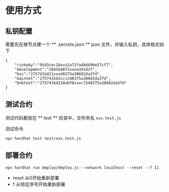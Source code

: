 # 使用方式 

## 私钥配置

需要先在根节点建一个 ** .secrets.json ** json 文件，并输入私钥，具体格式如下

```
{
    "rinkeby":"95d3cec18xxx2a71fa4b6690e57cf7",
    "development":"2045b46f2xxea341d2f",
    "bsc":"275741b421xxx48375a38682da3fd",
    "mainnet":"275741b42ccc248375a38682da3fd",
    "bnbtest":"275741b4210abf8xxxc7248375a38682da3fd"
}
```

## 测试合约

测试代码都放在 ** test ** 目录中，文件命名 ``` xxx.test.js ```

测试命令

``` 
npx hardhat test test/xxx.test.js  

```

## 部署合约
```
npx hardhat run deploy/deploy.js --network localhost --reset --f 11

```
* reset  从0开始重新部署
* f 从特定序号开始重新部署